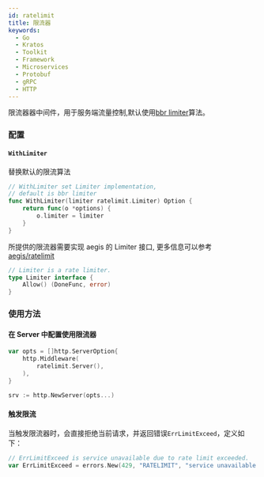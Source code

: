 ```yaml
---
id: ratelimit
title: 限流器
keywords:
  - Go
  - Kratos
  - Toolkit
  - Framework
  - Microservices
  - Protobuf
  - gRPC
  - HTTP
---
```


限流器器中间件，用于服务端流量控制,默认使用[bbr limiter](https://github.com/go-kratos/aegis/tree/main/ratelimit/bbr)算法。

### 配置

#### `WithLimiter`

替换默认的限流算法

```go
// WithLimiter set Limiter implementation,
// default is bbr limiter
func WithLimiter(limiter ratelimit.Limiter) Option {
	return func(o *options) {
		o.limiter = limiter
	}
}
```

所提供的限流器需要实现 aegis 的 Limiter 接口, 更多信息可以参考[aegis/ratelimit](https://github.com/go-kratos/aegis/blob/main/ratelimit/ratelimit.go)
```go
// Limiter is a rate limiter.
type Limiter interface {
	Allow() (DoneFunc, error)
}
```

### 使用方法

#### 在 Server 中配置使用限流器
```go
var opts = []http.ServerOption{
	http.Middleware(
		ratelimit.Server(),
	),
}

srv := http.NewServer(opts...)
```

#### 触发限流

当触发限流器时，会直接拒绝当前请求，并返回错误`ErrLimitExceed`，定义如下：

```go
// ErrLimitExceed is service unavailable due to rate limit exceeded.
var ErrLimitExceed = errors.New(429, "RATELIMIT", "service unavailable due to rate limit exceeded")
```
